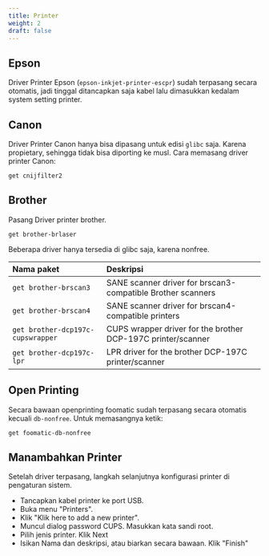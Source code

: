 ```yaml
---
title: Printer
weight: 2
draft: false
---
```


## Epson

Driver Printer Epson (`epson-inkjet-printer-escpr`) sudah terpasang secara otomatis, jadi tinggal ditancapkan saja kabel lalu dimasukkan kedalam system setting printer.

## Canon
Driver Printer Canon hanya bisa dipasang untuk edisi `glibc` saja. Karena propietary, sehingga tidak bisa diporting ke musl. Cara memasang driver printer Canon:

```shell
get cnijfilter2
```

## Brother

Pasang Driver printer brother.

```shell
get brother-brlaser
```

Beberapa driver hanya tersedia di glibc saja, karena nonfree.

Nama paket                        | Deskripsi
 :---                             | :---
`get brother-brscan3`             | SANE scanner driver for brscan3-compatible Brother scanners
`get brother-brscan4`             | SANE scanner driver for brscan4-compatible printers
`get brother-dcp197c-cupswrapper` | CUPS wrapper driver for the brother DCP-197C printer/scanner
`get brother-dcp197c-lpr`         | LPR driver for the brother DCP-197C printer/scanner

## Open Printing

Secara bawaan openprinting foomatic sudah terpasang secara otomatis kecuali `db-nonfree`. Untuk memasangnya ketik:

```shell
get foomatic-db-nonfree
```

## Manambahkan Printer

Setelah driver terpasang, langkah selanjutnya konfigurasi printer di pengaturan sistem.

* Tancapkan kabel printer ke port USB.
* Buka menu "Printers".
* Klik "Klik here to add a new printer".
* Muncul dialog password CUPS. Masukkan kata sandi root.
* Pilih jenis printer. Klik Next
* Isikan Nama dan deskripsi, atau biarkan secara bawaan. Klik "Finish"

